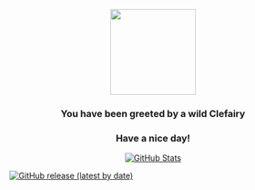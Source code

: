
<p align="center">
    <img src="https://raw.githubusercontent.com/PokeAPI/sprites/master/sprites/pokemon/35.png" width="150" height="150">
</p>
<h3 align="center">You have been greeted by a wild <b>Clefairy</b></h3>
<h3 align="center">Have a nice day!</h3>
<p align="center">
  <a href="https://github.com/HermanSoukup">
    <img alt="GitHub Stats" src="https://github-readme-stats.vercel.app/api?username=HermanSoukup&hide=issues&hide_title=true&include_all_commits=true&bg_color=30,e96443,904e95&title_color=fff&text_color=fff" />
    </a>
</p>
<p align="center">

[![GitHub release (latest by date)](https://img.shields.io/github/v/release/HermanSoukup/Nano-Openwrt?style=for-the-badge&label=Download)](https://github.com/HermanSoukup/Nano-Openwrt/releases)

</p>       
